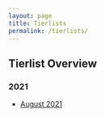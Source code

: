 ```yaml
---
layout: page
title: Tierlists
permalink: /tierlists/
---
```


## **Tierlist Overview**
### **2021**
* [August 2021](/tierlist/august-21/)